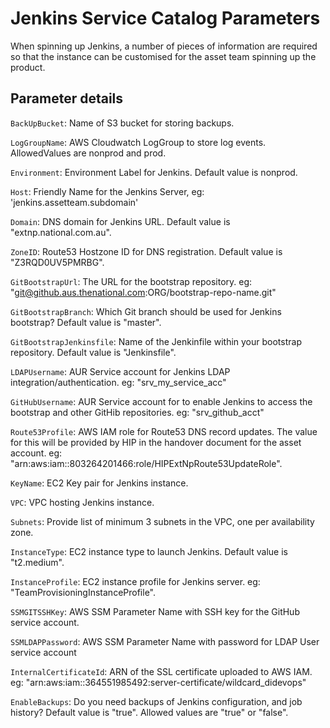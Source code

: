 # Jenkins Service Catalog Parameters

When spinning up Jenkins, a number of pieces of information are required so that the instance can be customised for the asset team spinning up the product.

## Parameter details

`BackUpBucket`: Name of S3 bucket for storing backups.

`LogGroupName`: AWS Cloudwatch LogGroup to store log events.  AllowedValues are nonprod and prod.

`Environment`: Environment Label for Jenkins.  Default value is nonprod.

`Host`: Friendly Name for the Jenkins Server, eg: 'jenkins.assetteam.subdomain'

`Domain`: DNS domain for Jenkins URL.  Default value is "extnp.national.com.au".

`ZoneID`: Route53 Hostzone ID for DNS registration.  Default value is "Z3RQD0UV5PMRBG".

`GitBootstrapUrl`: The URL for the bootstrap repository.  eg: "git@github.aus.thenational.com:ORG/bootstrap-repo-name.git"

`GitBootstrapBranch`: Which Git branch should be used for Jenkins bootstrap?  Default value is "master".

`GitBootstrapJenkinsfile`: Name of the Jenkinfile within your bootstrap repository.  Default value is "Jenkinsfile".

`LDAPUsername`: AUR Service account for Jenkins LDAP integration/authentication.  eg: "srv_my_service_acc"

`GitHubUsername`: AUR Service account for to enable Jenkins to access the bootstrap and other GitHib repositories.  eg: "srv_github_acct"

`Route53Profile`: AWS IAM role for Route53 DNS record updates. The value for this will be provided by HIP in the handover document for the asset account.  eg: "arn:aws:iam::803264201466:role/HIPExtNpRoute53UpdateRole".

`KeyName`: EC2 Key pair for Jenkins instance.

`VPC`: VPC hosting Jenkins instance.

`Subnets`: Provide list of minimum 3 subnets in the VPC, one per availability zone.

`InstanceType`: EC2 instance type to launch Jenkins.  Default value is "t2.medium".

`InstanceProfile`: EC2 instance profile for Jenkins server.  eg: "TeamProvisioningInstanceProfile".

`SSMGITSSHKey`: AWS SSM Parameter Name with SSH key for the GitHub service account.

`SSMLDAPPassword`: AWS SSM Parameter Name with password for LDAP User service account

`InternalCertificateId`: ARN of the SSL certificate uploaded to AWS IAM. eg: "arn:aws:iam::364551985492:server-certificate/wildcard_didevops"

`EnableBackups`: Do you need backups of Jenkins configuration, and job history?  Default value is "true".  Allowed values are "true" or "false".
